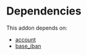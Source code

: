 # Dependencies

This addon depends on:

- [account](https://github.com/bringout/oca-ocb-accounting)
- [base_iban](https://github.com/bringout/oca-ocb-core)
